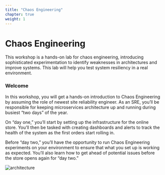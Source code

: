 ```yaml
---
title: "Chaos Engineering"
chapter: true
weight: 1
---
```


# Chaos Engineering

This workshop is a hands-on lab for chaos engineering, introducing sophisticated experimentation to identify weaknesses in architectures and improve systems. This lab will help you test system resiliency in a real environment. 

### Welcome

In this workshop, you will get a hands-on introduction to Chaos Engineering by assuming the role of newest site reliability engineer. As an SRE, you’ll be responsible for keeping microservices architecture up and running during busiest “two days” of the year.

On “day one,” you’ll start by setting up the infrastructure for the online store. You’ll then be tasked with creating dashboards and alerts to track the health of the system as the first orders start rolling in.

Before “day two,” you’ll have the opportunity to run Chaos Engineering experiments on your environment to ensure that what you set up is working as expected. You’ll also learn how to get ahead of potential issues before the store opens again for “day two.”

![architecture](/images/aws-chaos-engineering-workshop-architecture.png)
